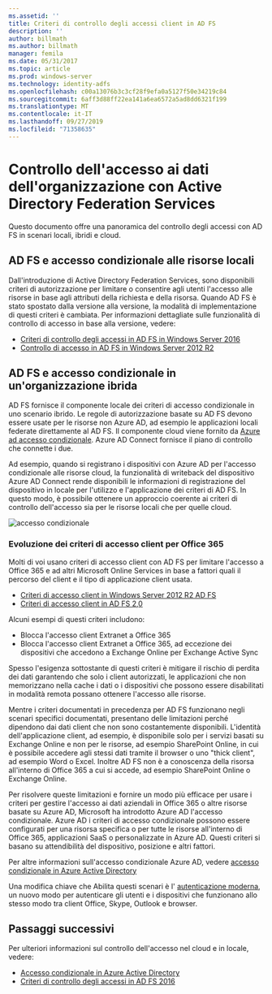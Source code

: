 ```yaml
---
ms.assetid: ''
title: Criteri di controllo degli accessi client in AD FS
description: ''
author: billmath
ms.author: billmath
manager: femila
ms.date: 05/31/2017
ms.topic: article
ms.prod: windows-server
ms.technology: identity-adfs
ms.openlocfilehash: c00a13076b3c3cf28f9efa0a5127f50e34219c84
ms.sourcegitcommit: 6aff3d88ff22ea141a6ea6572a5ad8dd6321f199
ms.translationtype: MT
ms.contentlocale: it-IT
ms.lasthandoff: 09/27/2019
ms.locfileid: "71358635"
---
```

# <a name="controlling-access-to-organizational-data-with-active-directory-federation-services"></a>Controllo dell'accesso ai dati dell'organizzazione con Active Directory Federation Services

Questo documento offre una panoramica del controllo degli accessi con AD FS in scenari locali, ibridi e cloud.  

## <a name="ad-fs-and-conditional-access-to-on-premises-resources"></a>AD FS e accesso condizionale alle risorse locali 
Dall'introduzione di Active Directory Federation Services, sono disponibili criteri di autorizzazione per limitare o consentire agli utenti l'accesso alle risorse in base agli attributi della richiesta e della risorsa.  Quando AD FS è stato spostato dalla versione alla versione, la modalità di implementazione di questi criteri è cambiata.  Per informazioni dettagliate sulle funzionalità di controllo di accesso in base alla versione, vedere:
- [Criteri di controllo degli accessi in AD FS in Windows Server 2016](Access-Control-Policies-in-AD-FS.md)
- [Controllo di accesso in AD FS in Windows Server 2012 R2](Manage-Risk-with-Conditional-Access-Control.md)


## <a name="ad-fs-and-conditional-access-in-a-hybrid-organization"></a>AD FS e accesso condizionale in un'organizzazione ibrida  

AD FS fornisce il componente locale dei criteri di accesso condizionale in uno scenario ibrido. Le regole di autorizzazione basate su AD FS devono essere usate per le risorse non Azure AD, ad esempio le applicazioni locali federate direttamente al AD FS.  Il componente cloud viene fornito da [Azure ad accesso condizionale](https://docs.microsoft.com/azure/active-directory/active-directory-conditional-access).  Azure AD Connect fornisce il piano di controllo che connette i due.

Ad esempio, quando si registrano i dispositivi con Azure AD per l'accesso condizionale alle risorse cloud, la funzionalità di writeback del dispositivo Azure AD Connect rende disponibili le informazioni di registrazione del dispositivo in locale per l'utilizzo e l'applicazione dei criteri di AD FS.  In questo modo, è possibile ottenere un approccio coerente ai criteri di controllo dell'accesso sia per le risorse locali che per quelle cloud.  

![accesso condizionale](../deployment/media/Plan-Device-based-Conditional-Access-on-Premises/ADFS_ITPRO4.png)  


### <a name="the-evolution-of-client-access-policies-for-office-365"></a>Evoluzione dei criteri di accesso client per Office 365
Molti di voi usano criteri di accesso client con AD FS per limitare l'accesso a Office 365 e ad altri Microsoft Online Services in base a fattori quali il percorso del client e il tipo di applicazione client usata.  
- [Criteri di accesso client in Windows Server 2012 R2 AD FS](Access-Control-Policies-W2K12.md)
- [Criteri di accesso client in AD FS 2,0](Access-Control-Policies-in-AD-FS-2.md)

Alcuni esempi di questi criteri includono:
- Blocca l'accesso client Extranet a Office 365
- Blocca l'accesso client Extranet a Office 365, ad eccezione dei dispositivi che accedono a Exchange Online per Exchange Active Sync

Spesso l'esigenza sottostante di questi criteri è mitigare il rischio di perdita dei dati garantendo che solo i client autorizzati, le applicazioni che non memorizzano nella cache i dati o i dispositivi che possono essere disabilitati in modalità remota possano ottenere l'accesso alle risorse.

Mentre i criteri documentati in precedenza per AD FS funzionano negli scenari specifici documentati, presentano delle limitazioni perché dipendono dai dati client che non sono costantemente disponibili.  L'identità dell'applicazione client, ad esempio, è disponibile solo per i servizi basati su Exchange Online e non per le risorse, ad esempio SharePoint Online, in cui è possibile accedere agli stessi dati tramite il browser o uno "thick client", ad esempio Word o Excel.  Inoltre AD FS non è a conoscenza della risorsa all'interno di Office 365 a cui si accede, ad esempio SharePoint Online o Exchange Online.

Per risolvere queste limitazioni e fornire un modo più efficace per usare i criteri per gestire l'accesso ai dati aziendali in Office 365 o altre risorse basate su Azure AD, Microsoft ha introdotto Azure AD l'accesso condizionale.  Azure AD i criteri di accesso condizionale possono essere configurati per una risorsa specifica o per tutte le risorse all'interno di Office 365, applicazioni SaaS o personalizzate in Azure AD.  Questi criteri si basano su attendibilità del dispositivo, posizione e altri fattori.

Per altre informazioni sull'accesso condizionale Azure AD, vedere [accesso condizionale in Azure Active Directory](https://docs.microsoft.com/azure/active-directory/active-directory-conditional-access)

Una modifica chiave che Abilita questi scenari è l' [autenticazione moderna](https://blogs.office.com/2015/11/19/updated-office-365-modern-authentication-public-preview/), un nuovo modo per autenticare gli utenti e i dispositivi che funzionano allo stesso modo tra client Office, Skype, Outlook e browser.

## <a name="next-steps"></a>Passaggi successivi
Per ulteriori informazioni sul controllo dell'accesso nel cloud e in locale, vedere:

- [Accesso condizionale in Azure Active Directory](https://docs.microsoft.com/azure/active-directory/active-directory-conditional-access)
- [Criteri di controllo degli accessi in AD FS 2016](Access-Control-Policies-in-AD-FS.md)
